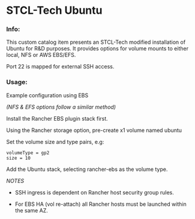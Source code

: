 # STCL-Tech Ubuntu

### Info:

 This custom catalog item presents an STCL-Tech modified installation of Ubuntu for R&D purposes. It provides options for volume mounts to either local, NFS or AWS EBS/EFS.

 Port 22 is mapped for external SSH access.

### Usage:

  Example configuration using EBS

  *(NFS & EFS options follow a similar method)*

  Install the Rancher EBS plugin stack first.

  Using the Rancher storage option, pre-create x1 volume named ubuntu

  Set the volume size and type pairs, e.g:

  ```
  volumeType = gp2
  size = 10
  ```

  Add the Ubuntu stack, selecting rancher-ebs as the volume type.

  *NOTES*

  - SSH ingress is dependent on Rancher host security group rules.

  - For EBS HA (vol re-attach) all Rancher hosts must be launched within the same AZ.
